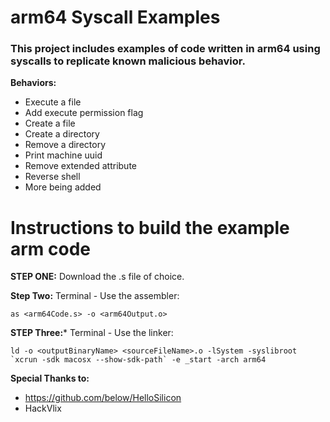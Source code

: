 # arm64 Syscall Examples
### This project includes examples of code written in arm64 using syscalls to replicate known malicious behavior. 

**Behaviors:**
- Execute a file
- Add execute permission flag
- Create a file
- Create a directory
- Remove a directory
- Print machine uuid
- Remove extended attribute
- Reverse shell
- More being added

# Instructions to build the example arm code

**STEP ONE:**
Download the .s file of choice.

**Step Two:**
Terminal - Use the assembler:
```shell
as <arm64Code.s> -o <arm64Output.o>
```

**STEP Three:***
Terminal - Use the linker:
```shell
ld -o <outputBinaryName> <sourceFileName>.o -lSystem -syslibroot `xcrun -sdk macosx --show-sdk-path` -e _start -arch arm64
```
**Special Thanks to:**
- https://github.com/below/HelloSilicon
- HackVlix
